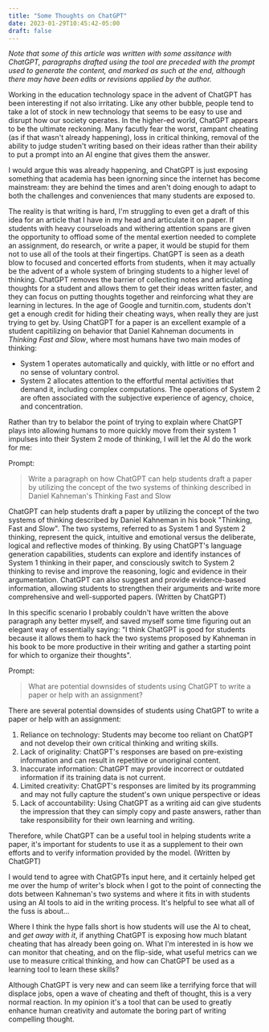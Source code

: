 ```yaml
---
title: "Some Thoughts on ChatGPT"
date: 2023-01-29T10:45:42-05:00
draft: false
---
```

*Note that some of this article was written with some assitance with ChatGPT, paragraphs drafted using the tool are preceded with the prompt used to generate the content, and marked as such at the end, although there may have been edits or revisions applied by the author.*

Working in the education technology space in the advent of ChatGPT has been interesting if not also irritating. Like any other bubble, people tend to take a lot of stock in new technology that seems to be easy to use and disrupt how our society operates. In the higher-ed world, ChatGPT appears to be the ultimate reckoning. Many facutly fear the worst, rampant cheating (as if that wasn't already happening), loss in critical thinking, removal of the ability to judge studen't writing based on their ideas rather than their ability to put a prompt into an AI engine that gives them the answer.

I would argue this was already happening, and ChatGPT is just exposing something that academia has been ignorning since the internet has become mainstream: they are behind the times and aren't doing enough to adapt to both the challenges and conveniences that many students are exposed to.

The reality is that writing is hard, I'm struggling to even get a draft of this idea for an article that I have in my head and articulate it on paper. If students with heavy courseloads and withering attention spans are given the opportunity to offload some of the mental exertion needed to complete an assignment, do research, or write a paper, it would be stupid for them not to use all of the tools at their fingertips. ChatGPT is seen as a death blow to focused and concerted efforts from students, when it may actually be the advent of a whole system of bringing students to a higher level of thinking. ChatGPT removes the barrier of collecting notes and articulating thoughts for a student and allows them to get their ideas written faster, and they can focus on putting thoughts together and reinforcing what they are learning in lectures. In the age of Google and turnitin.com, students don't get a enough credit for hiding their cheating ways, when really they are just trying to get by. Using ChatGPT for a paper is an excellent example of a student capitilizing on behavior that Daniel Kahneman documents in *Thinking Fast and Slow*, where most humans have two main modes of thinking:

- System 1 operates automatically and quickly, with little or no effort and no sense of voluntary control.
- System 2 allocates attention to the effortful mental activities that demand it, including complex computations. The operations of System 2 are often associated with the subjective experience of agency, choice, and concentration.

Rather than try to belabor the point of trying to explain where ChatGPT plays into allowing humans to more quickly move from their system 1 impulses into their System 2 mode of thinking, I will let the AI do the work for me:

Prompt:
>Write a paragraph on how ChatGPT can help students draft a paper by utilizing the concept of the two systems of thinking described in Daniel Kahneman's Thinking Fast and Slow

ChatGPT can help students draft a paper by utilizing the concept of the two systems of thinking described by Daniel Kahneman in his book "Thinking, Fast and Slow". The two systems, referred to as System 1 and System 2 thinking, represent the quick, intuitive and emotional versus the deliberate, logical and reflective modes of thinking. By using ChatGPT's language generation capabilities, students can explore and identify instances of System 1 thinking in their paper, and consciously switch to System 2 thinking to revise and improve the reasoning, logic and evidence in their argumentation. ChatGPT can also suggest and provide evidence-based information, allowing students to strengthen their arguments and write more comprehensive and well-supported papers. (Written by ChatGPT)

In this specific scenario I probably couldn't have written the above paragraph any better myself, and saved myself some time figuring out an elegant way of essentially saying: "I think ChatGPT is good for students because it allows them to hack the two systems proposed by Kahneman in his book to be more productive in their writing and gather a starting point for which to organize their thoughts".

Prompt:
>What are potential downsides of students using ChatGPT to write a paper or help with an assignment?

There are several potential downsides of students using ChatGPT to write a paper or help with an assignment:

1. Reliance on technology: Students may become too reliant on ChatGPT and not develop their own critical thinking and writing skills.
2. Lack of originality: ChatGPT's responses are based on pre-existing information and can result in repetitive or unoriginal content.
3. Inaccurate information: ChatGPT may provide incorrect or outdated information if its training data is not current.
4. Limited creativity: ChatGPT's responses are limited by its programming and may not fully capture the student's own unique perspective or ideas
5. Lack of accountability: Using ChatGPT as a writing aid can give students the impression that they can simply copy and paste answers, rather than take responsibility for their own learning and writing.


Therefore, while ChatGPT can be a useful tool in helping students write a paper, it's important for students to use it as a supplement to their own efforts and to verify information provided by the model. (Written by ChatGPT)

I would tend to agree with ChatGPTs input here, and it certainly helped get me over the hump of writer's block when I got to the point of connecting the dots between Kahneman's two systems and where it fits in with students using an AI tools to aid in the writing process. It's helpful to see what all of the fuss is about...

Where I think the hype falls short is how students will use the AI to cheat, and *get away with it*, if anything ChatGPT is exposing how much blatant cheating that has already been going on. What I'm interested in is how we can monitor that cheating, and on the flip-side, what useful metrics can we use to measure critical thinking, and how can ChatGPT be used as a learning tool to learn these skills?

Although ChatGPT is very new and can seem like a terrifying force that will displace jobs, open a wave of cheating and theft of thought, this is a very normal reaction. In my opinion it's a tool that can be used to greatly enhance human creativity and automate the boring part of writing compelling thought.
